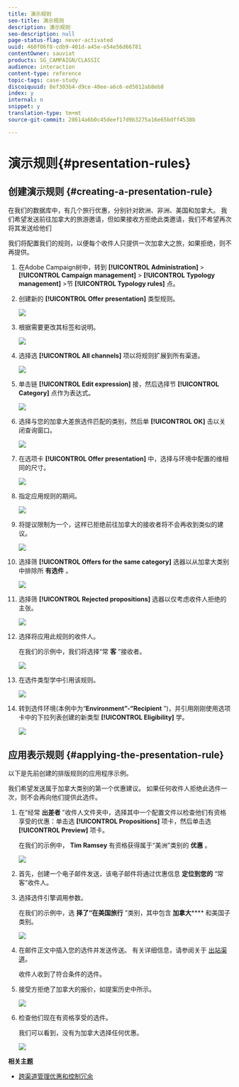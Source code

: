 ```yaml
---
title: 演示规则
seo-title: 演示规则
description: 演示规则
seo-description: null
page-status-flag: never-activated
uuid: 460f06f8-cdb9-401d-a45e-e54e56d66781
contentOwner: sauviat
products: SG_CAMPAIGN/CLASSIC
audience: interaction
content-type: reference
topic-tags: case-study
discoiquuid: 8ef303b4-d9ce-40ee-a6c6-ed5012ab8eb8
index: y
internal: n
snippet: y
translation-type: tm+mt
source-git-commit: 28614a6b0c45deef17d9b3275a16e65bdff4538b

---
```



# 演示规则{#presentation-rules}

## 创建演示规则 {#creating-a-presentation-rule}

在我们的数据库中，有几个旅行优惠，分别针对欧洲、非洲、美国和加拿大。 我们希望发送前往加拿大的旅游邀请，但如果接收方拒绝此类邀请，我们不希望再次将其发送给他们

我们将配置我们的规则，以便每个收件人只提供一次加拿大之旅，如果拒绝，则不再提供。

1. 在Adobe Campaign树中，转到 **[!UICONTROL Administration]** > **[!UICONTROL Campaign management]** > **[!UICONTROL Typology management]** >节 **[!UICONTROL Typology rules]** 点。
1. 创建新的 **[!UICONTROL Offer presentation]** 类型规则。

   ![](assets/offer_typology_example_001.png)

1. 根据需要更改其标签和说明。

   ![](assets/offer_typology_example_002.png)

1. 选择选 **[!UICONTROL All channels]** 项以将规则扩展到所有渠道。

   ![](assets/offer_typology_example_003.png)

1. 单击链 **[!UICONTROL Edit expression]** 接，然后选择节 **[!UICONTROL Category]** 点作为表达式。

   ![](assets/offer_typology_example_004.png)

1. 选择与您的加拿大差旅选件匹配的类别，然后单 **[!UICONTROL OK]** 击以关闭查询窗口。

   ![](assets/offer_typology_example_005.png)

1. 在选项卡 **[!UICONTROL Offer presentation]** 中，选择与环境中配置的维相同的尺寸。

   ![](assets/offer_typology_example_006.png)

1. 指定应用规则的期间。

   ![](assets/offer_typology_example_007.png)

1. 将提议限制为一个，这样已拒绝前往加拿大的接收者将不会再收到类似的建议。

   ![](assets/offer_typology_example_008.png)

1. 选择筛 **[!UICONTROL Offers for the same category]** 选器以从加拿大类别中排除所 **有选件** 。

   ![](assets/offer_typology_example_020.png)

1. 选择筛 **[!UICONTROL Rejected propositions]** 选器以仅考虑收件人拒绝的主张。

   ![](assets/offer_typology_example_021.png)

1. 选择将应用此规则的收件人。

   在我们的示例中，我们将选择“常 **客** ”接收者。

   ![](assets/offer_typology_example_009.png)

1. 在选件类型学中引用该规则。

   ![](assets/offer_typology_example_013.png)

1. 转到选件环境(本例中为“**Environment”-“Recipient** ”)，并引用刚刚使用选项卡中的下拉列表创建的新类型 **[!UICONTROL Eligibility]** 学。

   ![](assets/offer_typology_example_014.png)

## 应用表示规则 {#applying-the-presentation-rule}

以下是先前创建的排版规则的应用程序示例。

我们希望发送属于加拿大类别的第一个优惠建议。 如果任何收件人拒绝此选件一次，则不会再向他们提供此选件。

1. 在“经常 **出差者** ”收件人文件夹中，选择其中一个配置文件以检查他们有资格享受的优惠：单击选 **[!UICONTROL Propositions]** 项卡，然后单击选 **[!UICONTROL Preview]** 项卡。

   在我们的示例中， **Tim Ramsey** 有资格获得属于“美洲”类别的 **优惠** 。

   ![](assets/offer_typology_example_015.png)

1. 首先，创建一个电子邮件发送，该电子邮件将通过优惠信息 **定位到您的** “常客”收件人。
1. 选择选件引擎调用参数。

   在我们的示例中，选 **择了“在美国旅行** ”类别，其中包含 **加拿大****** 和美国子类别。

   ![](assets/offer_typology_example_016.png)

1. 在邮件正文中插入您的选件并发送传送。 有关详细信息，请参阅关于 [出站渠道](../../interaction/using/about-outbound-channels.md)。

   收件人收到了符合条件的选件。

1. 接受方拒绝了加拿大的报价，如提案历史中所示。

   ![](assets/offer_typology_example_018.png)

1. 检查他们现在有资格享受的选件。

   我们可以看到，没有为加拿大选择任何优惠。

   ![](assets/offer_typology_example_019.png)

**相关主题**

* [跨渠道管理优惠和控制冗余](https://helpx.adobe.com/campaign/kb/simplifying-campaign-management-acc.html#Manageoffersandcontrolredundancyacrosschannels)